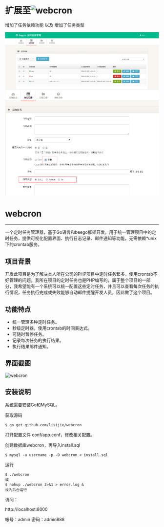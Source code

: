 # 扩展至![webcron](https://github.com/lisijie/webcron)

增加了任务依赖功能 以及 增加了任务类型

![task_list](https://raw.githubusercontent.com/ywshz/webcron/master/task_list.png)
![task_type](https://raw.githubusercontent.com/ywshz/webcron/master/task_type.png)

# webcron
------------

一个定时任务管理器，基于Go语言和beego框架开发。用于统一管理项目中的定时任务，提供可视化配置界面、执行日志记录、邮件通知等功能，无需依赖*unix下的crontab服务。

## 项目背景

开发此项目是为了解决本人所在公司的PHP项目中定时任务繁多，使用crontab不好管理的问题。我所在项目的定时任务也是PHP编写的，属于整个项目的一部分，我希望能有一个系统可以统一配置这些定时任务，并且可以查看每次任务的执行情况，任务执行完成或失败能够自动邮件提醒开发人员，因此做了这个项目。

## 功能特点

* 统一管理多种定时任务。
* 秒级定时器，使用crontab的时间表达式。
* 可随时暂停任务。
* 记录每次任务的执行结果。
* 执行结果邮件通知。

## 界面截图

![webcron](https://raw.githubusercontent.com/lisijie/webcron/master/screenshot.png)


## 安装说明

系统需要安装Go和MySQL。

获取源码

	$ go get github.com/lisijie/webcron
	
打开配置文件 conf/app.conf，修改相关配置。
	

创建数据库webcron，再导入install.sql

	$ mysql -u username -p -D webcron < install.sql

运行
	
	$ ./webcron
	或
	$ nohup ./webcron 2>&1 > error.log &
	设为后台运行

访问： 

http://localhost:8000

帐号：admin
密码：admin888